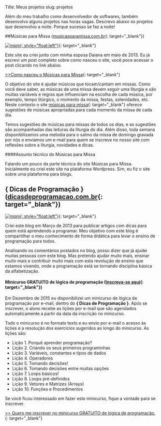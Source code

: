 Title: Meus projetos
slug: projetos

Além do meu trabalho como desenvolvedor de softwares, 
também desenvolvo alguns projetos nas horas vagas.
Descrevo abaixo os projetos que desenvolvo a noite. 
Porque sucesso se faz a noite!

##Músicas para Missa ([musicasparamissa.com.br](http://musicasparamissa.com.br/){: target="\_blank"})

[![mpm](https://static.musicasparamissa.com.br/images/logo/logoMpM-300x223.png){: style="float:left"}](http://musicasparamissa.com.br/){: target="\_blank"}

Este site eu criei junto com minha esposa Daiana em maio de 2013. 
Eu já escrevi um post completo sobre como nasceu o site, 
você poce acessar o post clicando no link abaixo.

[>>Como nasceu o Músicas para Missa](http://blog.musicasparamissa.com.br/como-nasceu-o-musicas-para-missa/){: target="\_blank"}

O objetivo do site é ajudar músicos que tocam/cantam em missas.
Como você deve saber, as músicas de uma missa devem seguir uma liturgia
e são muitas variáveis e regras que influenciam na escolha de cada música, 
por exemplo, tempo litúrgico, o momento da missa, festas, solenidades, etc. 
Neste contexto o site [músicas para missa](http://musicasparamissa.com.br){: target="\_blank"}
oferece sugestões de músicas apropriadas para cada momento da missa de cada dia.

Temos sugestões de músicas para missas de todos os dias, 
e as sugestões são acompanhadas das leituras da liturgia do dia.
Além disso, toda semana disponibilizamos uma melodia para o salmo da missa de domingo
gravada por nós e enviamos um e-mail para quem se inscreve no nosso site
com reflexões sobre a liturgia, novidades e dicas.

####Assunto técnico do Músicas para Missa

Falando um pouco da parte técnica do site Músicas para Missa. 
Inicialmente eu criei este site na plataforma Wordpress. 
Sim, eu fiz o site sobre uma plataforma para blogs.

## { Dicas de Programação } ([dicasdeprogramacao.com.br](http://dicasdeprogramacao.com.br/){: target="\_blank"})

[![mpm](http://www.dicasdeprogramacao.com.br/wp-content/uploads/2013/03/Logo2.png){: style="float:left"}](http://dicasdeprogramacao.com.br/){: target="\_blank"}

Criei este blog em Março de 2013 para publicar artigos 
com dicas para quem está aprendendo a programar.
Meu objetivo com este blog é compartilhar o meu conhecimento de forma didática
para levar o ensino de programação para todos.

Analisando os comentários postados no blog, 
posso dizer que já ajudei muitas pessoas com este blog. 
Mas pretendo ajudar muito mais, ensinar muito mais 
e contribuir muito mais com esta revolução de ensino que estamos vivendo, 
onde a programação está se tornando disciplina básica da alfabetização.

#### Minicurso GRATUITO de lógica de programação ([Inscreva-se aqui](http://www.dicasdeprogramacao.com.br/minicurso-logica-de-programacao/){: target="\_blank"})

Em Dezembro de 2015 eu disponibilizei um minicurso de lógica de programação
por e-mail, dentro do **{ Dicas de Programação }**. 
Após se inscrever, o aluno recebe as lições por e-mail que são agendados automaticamente
a partir da data da inscrição no minicurso.

Todo o minicurso é no formato texto e eu envio por e-mail o acesso às lições 
e a resolução dos exercícios sugeridos ao longo do minicurso. As lições são:

* Lição 1. Porquê aprender programação?
* Lição 2. Criando os seus primeiros programinhas
* Lição 3. Variáveis, constantes e tipos de dados
* Lição 4. Operadores
* Lição 5. Tomando decisões!
* Lição 6. Tomando decisões entre muitas opções
* Lição 7. Loops básicos!
* Lição 8. Loops pré-definidos
* Lição 9. Vetores e Matrizes (Arrays)
* Lição 10. Funções e Procedimentos

Se você ficou interessado em fazer este minicurso,
fique a vontade para se inscrever.

[>> Quero me inscrever no minicurso GRATUITO de lógica de programação.](http://www.dicasdeprogramacao.com.br/minicurso-logica-de-programacao/){: target="\_blank"}

